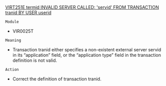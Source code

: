 [VIRT251E termid INVALID SERVER CALLED: 'servid' FROM TRANSACTION tranid BY USER userid](https://virtel.readthedocs.io/en/latest/manuals/virtel/Virtel459MG/messages.html?highlight=VIRT251E#VIRT251E)

`Module`
- VIR0025T

`Meaning`
- Transaction tranid either specifies a non-existent external server servid in its “application” field, or the “application type” field in the transaction definition is not valid.

`Action`
- Correct the definition of transaction tranid.

